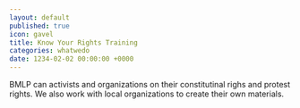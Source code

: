 ```yaml
---
layout: default
published: true
icon: gavel
title: Know Your Rights Training
categories: whatwedo
date: 1234-02-02 00:00:00 +0000
---
```





BMLP can activists and organizations on their constitutinal righs and protest rights. We also work with local organizations to create their own materials.
